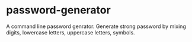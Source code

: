 # password-generator
A command line password genrator. Generate strong password by mixing digits, lowercase letters, uppercase letters, symbols.
